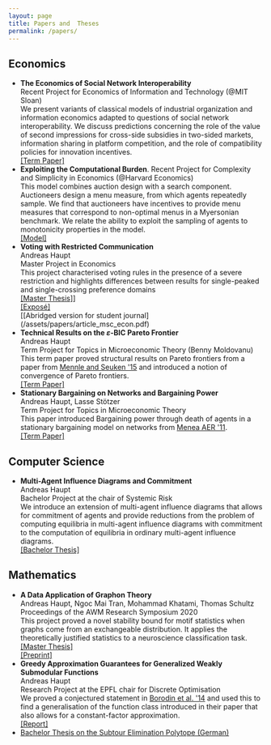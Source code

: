 ```yaml
---
layout: page
title: Papers and  Theses
permalink: /papers/
---
```

## Economics
 - **The Economics of Social Network Interoperability**  
   Recent Project for Economics of Information and Technology (@MIT Sloan)  
   We present variants of classical models of industrial organization and information economics adapted to questions of social network interoperability. We discuss predictions concerning the role of the value of second impressions for cross-side subsidies in two-sided markets, information sharing in platform competition, and the role of compatibility policies for innovation incentives.  
   [\[Term Paper\]](/assets/papers/term_economics_of_sni.pdf)
 - **Exploiting the Computational Burden**. 
   Recent Project for Complexity and Simplicity in Economics (@Harvard Economics)  
   This model combines auction design with a search component. Auctioneers design a menu measure, from which agents repeatedly sample. We find that auctioneers have incentives to provide menu measures that correspond to non-optimal menus in a Myersonian benchmark. We relate the ability to exploit the sampling of agents to monotonicity properties in the model.  
   [\[Model\]](/assets/papers/term_burden.pdf)
 - **Voting with Restricted Communication**  
   Andreas Haupt  
   Master Project in Economics  
   This project characterised voting rules in the presence of a severe restriction and highlights differences between results for single-peaked and single-crossing preference domains  
   [\[Master Thesis\]](/assets/papers/thesis_msc_econ.pdf)\]  
   [\[Exposé\]](/assets/papers/expose_msc_econ.pdf)  
   [\[Abridged version for student journal\](/assets/papers/article_msc_econ.pdf)
 - **Technical Results on the $\varepsilon$-BIC Pareto Frontier**  
   Andreas Haupt  
   Term Project for Topics in Microeconomic Theory (Benny Moldovanu)  
   This term paper proved structural results on Pareto frontiers from a paper from [Mennle and Seuken '15](https://arxiv.org/abs/1502.05883) and introduced a notion of convergence of Pareto frontiers.  
   [\[Term Paper\]](/assets/papers/topics_voting.pdf)
 - **Stationary Bargaining on Networks and Bargaining Power**  
   Andreas Haupt, Lasse Stötzer  
   Term Project for Topics in Microeconomic Theory  
   This paper introduced Bargaining power through death of agents in a stationary bargaining model on networks from [Menea AER '11](https://economics.mit.edu/files/11184).  
   [\[Term Paper\]](/assets/papers/topics_networks.pdf)

## Computer Science
 - **Multi-Agent Influence Diagrams and Commitment**  
   Andreas Haupt  
   Bachelor Project at the chair of Systemic Risk  
   We introduce an extension of multi-agent influence diagrams that allows for commitment of agents and provide reductions from the problem of computing equilibria in multi-agent influence diagrams with commitment to the computation of equilibria in ordinary multi-agent influence diagrams.  
   [\[Bachelor Thesis\]](/assets/papers/thesis_bsc_cs.pdf)

## Mathematics
 - **A Data Application of Graphon Theory**  
   Andreas Haupt, Ngoc Mai Tran, Mohammad Khatami, Thomas Schultz  
   Proceedings of the AWM Research Symposium 2020  
   This project proved a novel stability bound for motif statistics when graphs come from an exchangeable distribution. It applies the theoretically justified statistics to a neuroscience classification task.  
   [\[Master Thesis\]](/assets/papers/thesis_msc_math.pdf)  
   [\[Preprint\]](https://arxiv.org/abs/1710.08878)
 - **Greedy Approximation Guarantees for Generalized Weakly Submodular Functions**  
   Andreas Haupt  
   Research Project at the EPFL chair for Discrete Optimisation  
   We proved a conjectured statement in [Borodin et al. '14](https://arxiv.org/pdf/1401.6697.pdf) and used this to find a generalisation of the function class introduced in their paper that also allows for a constant-factor approximation.  
   [\[Report\]](/assets/papers/reprt_weakly_submodular.pdf)
 - [Bachelor Thesis on the Subtour Elimination Polytope (German)](/assets/papers/thesis_bsc_math.pdf)

